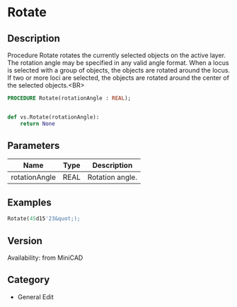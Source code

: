# Rotate

## Description
Procedure Rotate rotates the currently selected objects on the active layer. The rotation angle may be specified in any valid angle format. When a locus is selected with a group of objects, the objects are rotated around the locus. If two or more loci are selected, the objects are rotated around the center of the selected objects.&lt;BR&gt;


```pascal
PROCEDURE Rotate(rotationAngle : REAL);
```

```python

def vs.Rotate(rotationAngle):
    return None
```

## Parameters
|Name|Type|Description|
|---|---|---|
|rotationAngle|REAL|Rotation angle.|

## Examples
```pascal
Rotate(45d15'23&quot;);


```

## Version
Availability: from MiniCAD
## Category
* General Edit

